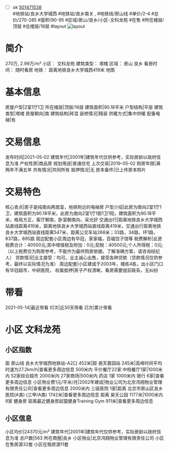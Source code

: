 - [ ] ok [501471538](https://bj.5i5j.com/ershoufang/501471538.html)  
 #地铁站/良乡大学城西 #地铁站/良乡南关 ,  #地铁线/房山线
#单价/2-4 #总价/270-285 #面积/90-95   #区域/房山/良乡/小区-文科龙苑 #在售 #所在楼层/顶层 #总楼层/16层 #layout 
![layout](http://image2a.5i5j.com/scm/HOUSE_CUSTOMER/84ae771890014677963e7ec125812889.jpg_P5.jpg) 
# 简介 
 270万,  2.99万/m² 
小区： 文科龙苑
建筑类型： 塔楼
区域： 房山 良乡
看房时间： 随时看房
地铁： 距离地铁良乡大学城西419米 地图
# 基本信息 
 房屋户型|2室1厅1卫
所在楼层|顶层/16层
建筑面积|90.18平米
户型结构|平层
建筑类型|塔楼
房屋朝向|南
建筑结构|砖混
装修情况|精装
供暖方式|集中供暖
配备电梯|有
# 交易信息 
 发布时间|2021-05-02
建筑年代|2001年|建筑年代仅供参考，实际房龄以政府信息为准
产权性质|商品房
规划用途|普通住宅
上次交易|2019-05-02
购房年限|满两年不满五年
共有情况|共同所有
抵押情况|无
房本备件|已上传房本照片
# 交易特色 
 核心卖点|房子是纯南向两居室，地铁附近的电梯房
户型介绍|此房为南向2室1厅1卫，建筑面积为90.18平米，此房为南向2室1厅1厨1卫1阳，建筑面积为90.18平米，格局方正，客厅朝南，卧室朝南向，采光好
交通出行|距离地铁良乡大学城西站直线距离419米，距离地铁良乡大学城西站直线距离419米，交通出行距离地铁良乡大学城西站直线距离547米，距离公交车站268米；33路，34路，环1路，837路，895路 周边配套小区周边有华冠，家家福，百福饺子馆等
税费解析|此房税费合计：40500元;其中增值税及附加：0元;契税：40500元;个人所得税：0元;（以上税费仅为购房参考，不能作为最终购房依据，了解准确方案，请咨询经纪人）
贷款情况|业主接受：均可。业主诚心出售，接受各种贷款（贷款情况仅供参考，最终以实际情况为准）
周边配套|小区建成于2003年，楼栋4栋，出小区门口有华冠超市，中研医院，
权属抵押|房子产权清晰，看房需要提前联系，无纠纷
# 带看 
 2021-05-14|最近带看	 0|次|近30天带看	 2|次|累计带看
# 小区 文科龙苑
## 小区指数 
 距 房山线 良乡大学城西地铁站-A2口 452米|距 昊天嘉园站 245米|高峰时间平均时速为27.2km/h|查看更多周边信息
500米内 平价餐厅22家
中档餐厅1家|1000米内 52家综合超市
2000米内 27家商场|500米内 药店 1家
1000米内 银行 6家|查看更多周边信息
小区物业费1元/平米/月|2002年建成|物业公司为北京鸿翔物业管理有限责任公司|查看更多周边信息
2000米内 三级医院 1家|距离 北京市房山区良乡医院(A类) (三甲/A类) 1742米|查看更多周边信息
距离 昊天公园 1177米|1000米内 9家 健身房
距离最近健身房起猿健身Training Gym 911米|查看更多周边信息
## 小区信息 
 小区均价|24370元/m²
建筑年代|2001年|建筑年代仅供参考，实际房龄以政府信息为准
总户数|563
所在商圈|良乡
小区物业|北京鸿翔物业管理有限责任公司
小区在售房源32套
小区在租房源11套
